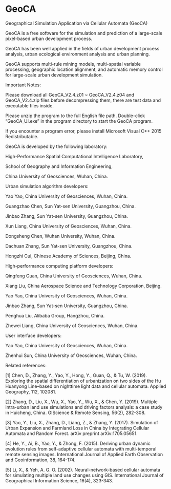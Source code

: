 # GeoCA
Geographical Simulation Application via Cellular Automata (GeoCA)

GeoCA is a free software for the simulation and prediction of a large-scale pixel-based urban development process.

GeoCA has been well applied in the fields of urban development process analysis, urban ecological environment analysis and urban planning.

GeoCA supports multi-rule mining models, multi-spatial variable processing, geographic location alignment, and automatic memory control for large-scale urban development simulation.



Important Notes:

Please download all GeoCA_V2.4.z01 ~ GeoCA_V2.4.z04 and GeoCA_V2.4.zip files before decompressing them, there are test data and executable files inside.

Please unzip the program to the full English file path. Double-click “GeoCA_UI.exe” in the program directory to start the GeoCA program.

If you encounter a program error, please install Microsoft Visual C++ 2015 Redistributable.



GeoCA is developed by the following laboratory:

High-Performance Spatial Computational Intelligence Laboratory,

School of Geography and Information Engineering,

China University of Geosciences, Wuhan, China.



Urban simulation algorithm developers:

Yao Yao, China University of Geosciences, Wuhan, China.

Guangzhao Chen, Sun Yat-sen University, Guangzhou, China.

Jinbao Zhang, Sun Yat-sen University, Guangzhou, China.

Xun Liang, China University of Geosciences, Wuhan, China.

Dongsheng Chen, Wuhan University, Wuhan, China.

Dachuan Zhang, Sun Yat-sen University, Guangzhou, China.

Hongzhi Cui, Chinese Academy of Sciences, Beijing, China.



High-performance computing platform developers:

Qingfeng Guan, China University of Geosciences, Wuhan, China.

Xiang Liu, China Aerospace Science and Technology Corporation, Beijing.

Yao Yao, China University of Geosciences, Wuhan, China.

Jinbao Zhang, Sun Yat-sen University, Guangzhou, China.

Penghua Liu, Alibaba Group, Hangzhou, China.

Zhewei Liang, China University of Geosciences, Wuhan, China.



User interface developers:

Yao Yao, China University of Geosciences, Wuhan, China.

Zhenhui Sun, China University of Geosciences, Wuhan, China.


Related references:

[1] Chen, D., Zhang, Y., Yao, Y., Hong, Y., Guan, Q., & Tu, W. (2019). Exploring the spatial differentiation of urbanization on two sides of the Hu Huanyong Line–based on nighttime light data and cellular automata. Applied Geography, 112, 102081.

[2] Zhang, D., Liu, X., Wu, X., Yao, Y., Wu, X., & Chen, Y. (2019). Multiple intra-urban land use simulations and driving factors analysis: a case study in Huicheng, China. GIScience & Remote Sensing, 56(2), 282-308.

[3] Yao, Y., Liu, X., Zhang, D., Liang, Z., & Zhang, Y. (2017). Simulation of Urban Expansion and Farmland Loss in China by Integrating Cellular Automata and Random Forest. arXiv preprint arXiv:1705.05651.

[4] He, Y., Ai, B., Yao, Y., & Zhong, F. (2015). Deriving urban dynamic evolution rules from self-adaptive cellular automata with multi-temporal remote sensing images. International Journal of Applied Earth Observation and Geoinformation, 38, 164-174.

[5] Li, X., & Yeh, A. G. O. (2002). Neural-network-based cellular automata for simulating multiple land use changes using GIS. International Journal of Geographical Information Science, 16(4), 323-343.
